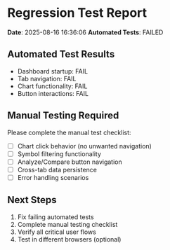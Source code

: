 
# Regression Test Report
**Date**: 2025-08-16 16:36:06
**Automated Tests**: FAILED

## Automated Test Results
- Dashboard startup: FAIL
- Tab navigation: FAIL 
- Chart functionality: FAIL
- Button interactions: FAIL

## Manual Testing Required
Please complete the manual test checklist:
- [ ] Chart click behavior (no unwanted navigation)
- [ ] Symbol filtering functionality  
- [ ] Analyze/Compare button navigation
- [ ] Cross-tab data persistence
- [ ] Error handling scenarios

## Next Steps
1. Fix failing automated tests
2. Complete manual testing checklist
3. Verify all critical user flows
4. Test in different browsers (optional)
